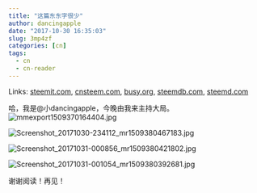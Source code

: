```yaml
---
title: "这篇东东字很少"
author: dancingapple
date: "2017-10-30 16:35:03"
slug: 3mp4zf
categories: [cn]
tags: 
  - cn
  - cn-reader
---
```


Links: [steemit.com](https://steemit.com/cn/@dancingapple/3mp4zf), [cnsteem.com](https://cnsteem.com/cn/@dancingapple/3mp4zf), [busy.org](https://busy.org/cn/@dancingapple/3mp4zf), [steemdb.com](https://steemdb.com/cn/@dancingapple/3mp4zf), [steemd.com](https://steemd.com/cn/@dancingapple/3mp4zf)

哈，我是@小dancingapple，今晚由我来主持大局。
![mmexport1509370164404.jpg](https://steemitimages.com/DQmXS9ei1WXd4LLWH46cHFRdzpeT3kSMyMisEppV5Myzqir/mmexport1509370164404.jpg)


![Screenshot_20171030-234112_mr1509380467183.jpg](https://steemitimages.com/DQmT1HHU5ZJUJ1ZQPx897DaBuBL4Lcvrjq2rQzDffD8BEZJ/Screenshot_20171030-234112_mr1509380467183.jpg)

![Screenshot_20171031-000856_mr1509380421802.jpg](https://steemitimages.com/DQmQb8rqbwzafvAihNRi9EiiPtm71fajd7w5kgyFBXz9Qws/Screenshot_20171031-000856_mr1509380421802.jpg)

![Screenshot_20171031-001054_mr1509380392681.jpg](https://steemitimages.com/DQmZxFBeK4uKKnsnSKAGwKqE8a9iwPT6tKmTUcKGSmfEywj/Screenshot_20171031-001054_mr1509380392681.jpg)

谢谢阅读！再见！
